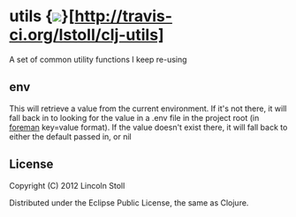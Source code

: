 # utils {<img src="https://secure.travis-ci.org/lstoll/clj-utils.png" />}[http://travis-ci.org/lstoll/clj-utils]

A set of common utility functions I keep re-using

## env

This will retrieve a value from the current environment. If it's not there, it will fall back in to looking for the value in a .env file in the project root (in [foreman](https://github.com/ddollar/foreman/) key=value format). If the value doesn't exist there, it will fall back to either the default passed in, or nil

## License

Copyright (C) 2012 Lincoln Stoll

Distributed under the Eclipse Public License, the same as Clojure.
